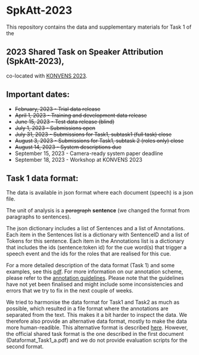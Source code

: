 # SpkAtt-2023

This repository contains the data and supplementary materials for Task 1 of the 

## 2023 Shared Task on Speaker Attribution (SpkAtt-2023),

co-located with [KONVENS 2023](https://www.thi.de/konvens-2023/).


## Important dates:

 * <strike>February, 2023 - Trial data release</strike>
 * <strike>April 1, 2023 - Training and development data release</strike>
 * <strike>June 15, 2023 - Test data release (blind)</strike>
 * <strike>July 1, 2023 - Submissions open</strike>
 * <strike>July 31, 2023 - Submissions for Task1, subtask1 (full task) close</strike>
 * <strike>August 3, 2023 - Submissions for Task1, subtask 2 (roles only) close</strike>
 * <strike>August 14, 2023 - System descriptions due</strike>
 * September 15, 2023 - Camera-ready system paper deadline
 * September 18, 2023 - Workshop at KONVENS 2023


## Task 1 data format:

<p>The data is available in json format where each document (speech) is a json file.</p>

<p>The unit of analysis is a <strike>paragraph</strike> <b>sentence</b> (we changed the format from paragraphs to sentences).</p>

<p>The json dictionary includes a list of Sentences and a list of Annotations. 
Each item in the Sentences list is a dictionary with SentenceID and a list of Tokens for this sentence.
Each item in the Annotations list is a dictionary that includes the ids (sentence:token id) for the cue word(s) that trigger a speech event and the ids for the roles that are realised for this cue.
</p>



<!--![alt text](img/dataformat_task1.pdf "Data format task 1")-->
For a more detailed description of the data format (Task 1) and some examples, see this <a href="./doc/Dataformat_Task1_a.pdf">pdf</a>. 
For more information on our annotation scheme, please refer to the <a href="./doc/Guidelines_SpeakerAttribution_in_Parliamentary_Debates-SpkAtt-2023_Task1.pdf">annotation guidelines</a>. Please note that the guidelines have not yet been finalised and might include some inconsistencies and errors that we try to fix in the next couple of weeks.

We tried to harmonise the data format for Task1 and Task2 as much as possible, which resulted in a file format where the annotations are separated from the text. This makes it a bit harder to inspect the data. We therefore also provide an alternative data format, mostly to make the data more human-readible. This alternative format is described <a href="./doc/Dataformat_Task1_b.pdf">here</a>.
However, the official shared task format is the one described in the first document (Dataformat_Task1_a.pdf) and we do not provide evaluation scripts for the second format.









